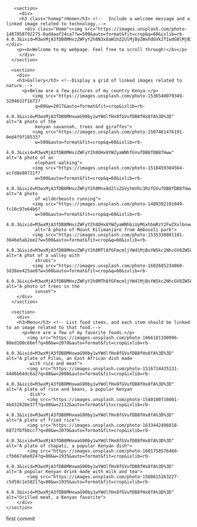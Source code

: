 <!DOCTYPE html>
<html>

<head>
  <meta charset="utf-8">
  <meta name="viewport" content="width=device-width">
  <title>replit</title>
  <link href="style.css" rel="stylesheet" type="text/css" />
</head>
  <style>
    background-color: #f2f2f2;
  </style>

<body>
  
       <section>
         <div>
         <h3 class="homep">Home</h3> <!--  Include a welcome message and a linked image related to technology.-->
           <div class="Home"><img src="https://images.unsplash.com/photo-1487058792275-0ad4aaf24ca7?w=500&auto=format&fit=crop&q=60&ixlib=rb-4.0.3&ixid=M3wxMjA3fDB8MHxzZWFyY2h8N3x8aW1hZ2UlMjByZWxhdGVkJTIwdG8lMjB3ZWIlMjBkZXZlbG9wbWVudHxlbnwwfHwwfHx8MA%3D%3D"></div>
        <p><b>Welcome to my webpage. Feel free to scroll through!</b></p>
         </div>
      </section>

      <section>
        <div>
        <h3>Gallery</h3> <!--Display a grid of linked images related to nature.-->
          <p>Below are a few pictures of my country Kenya.</p>
              <img src="https://images.unsplash.com/photo-1536540079349-3294632f1b72? 
               q=80&w=2017&auto=format&fit=crop&ixlib=rb- 
               4.0.3&ixid=M3wxMjA3fDB8MHxwaG90by1wYWdlfHx8fGVufDB8fHx8fA%3D%3D" alt="A photo of the 
               kenyan savannah, trees and giraffes">
              <img src="https://images.unsplash.com/photo-1507461476191-0ed4f9f18533? 
               w=500&auto=format&fit=crop&q=60&ixlib=rb- 
               4.0.3&ixid=M3wxMjA3fDB8MHxzZWFyY2h8OHx8YWZyaWNhfGVufDB8fDB8fHww" alt="A photo of an 
               elephant walking">
              <img src="https://images.unsplash.com/photo-1518459384564-ecfd8e80721f? 
               w=500&auto=format&fit=crop&q=60&ixlib=rb- 
               4.0.3&ixid=M3wxMjA3fDB8MHxzZWFyY2h8Mnx8d2lsZGVyYmVhc3RzfGVufDB8fDB8fHww" alt="A photo 
               of wilderbeasts running">
              <img src="https://images.unsplash.com/photo-1489392191049-fc10c97e64b6? 
               w=500&auto=format&fit=crop&q=60&ixlib=rb- 
               4.0.3&ixid=M3wxMjA3fDB8MHxzZWFyY2h8OHx8YWZyaWNhbiUyMGxhbmRzY2FwZXxlbnwwfHwwfHx8MA%3D%3D"    
               alt="A photo of Mount Kilimanjaro from Amboseli park">
              <img src="https://images.unsplash.com/photo-1535338881181-3646e5ab2ee2?w=500&auto=format&fit=crop&q=60&ixlib=rb- 
               4.0.3&ixid=M3wxMjA3fDB8MHxzZWFyY2h8MTl8fGFmcmljYW4lMjBsYW5kc2NhcGV8ZW58MHx8MHx8fDA%3D" alt="A phot of a valley with 
               shrubs">
              <img src="https://images.unsplash.com/photo-1602685234860-3d38ee425ae8?w=500&auto=format&fit=crop&q=60&ixlib=rb- 
               4.0.3&ixid=M3wxMjA3fDB8MHxzZWFyY2h8MTh8fGFmcmljYW4lMjBsYW5kc2NhcGV8ZW58MHx8MHx8fDA%3D" alt="A photo of trees in the 
               sunset">
        </div>
      </section>

      <section>
        <div>
        <h3>Menu</h3> <!-- List food items, and each item should be linked to an image related to that food.-->
          <p>Here are a few of my favorite foods.</p>
            <img src="https://images.unsplash.com/photo-1666181190996-80ed100c66ef?q=80&w=2070&auto=format&fit=crop&ixlib=rb- 
             4.0.3&ixid=M3wxMjA3fDB8MHxwaG90by1wYWdlfHx8fGVufDB8fHx8fA%3D%3D" alt="A plate of Pilau, an East African dish made 
             with rice and meat">
            <img src="https://images.unsplash.com/photo-1516714435131-44d6b64dc6a2?q=80&w=2000&auto=format&fit=crop&ixlib=rb- 
             4.0.3&ixid=M3wxMjA3fDB8MHxwaG90by1wYWdlfHx8fGVufDB8fHx8fA%3D%3D" alt="A plate of rice and beans, a popular Kenyan 
             dish">
            <img src="https://images.unsplash.com/photo-1540100716001-4b432820e37f?q=80&w=2112&auto=format&fit=crop&ixlib=rb- 
            4.0.3&ixid=M3wxMjA3fDB8MHxwaG90by1wYWdlfHx8fGVufDB8fHx8fA%3D%3D" alt="A plate of fried rice">
            <img src="https://images.unsplash.com/photo-1633442496018-6872fbfbbcc7?q=80&w=2070&auto=format&fit=crop&ixlib=rb- 
            4.0.3&ixid=M3wxMjA3fDB8MHxwaG90by1wYWdlfHx8fGVufDB8fHx8fA%3D%3D" alt="A plate of chapati, a popular Kenyan dish">
            <img src="https://images.unsplash.com/photo-1601758576460-cfb667a6e024?q=80&w=1935&auto=format&fit=crop&ixlib=rb- 
            4.0.3&ixid=M3wxMjA3fDB8MHxwaG90by1wYWdlfHx8fGVufDB8fHx8fA%3D%3D" alt="A popular Kenyan drink made with milk and tea"> 
            <img src="https://images.unsplash.com/photo-1508615263227-c5d58c1e5821?q=80&w=1935&auto=format&fit=crop&ixlib=rb- 
            4.0.3&ixid=M3wxMjA3fDB8MHxwaG90by1wYWdlfHx8fGVufDB8fHx8fA%3D%3D" alt="Grilled meat, a Kenyan favorite">
        </div>
    </section>
</body>

</html>first commit
